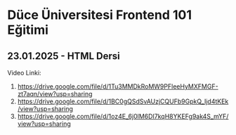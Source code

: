 # Düce Üniversitesi Frontend 101 Eğitimi

## 23.01.2025 - HTML Dersi
Video Linki: 
1. https://drive.google.com/file/d/1Tu3MMDkRoMW9PFleeHyMXFMGF-zt7aqn/view?usp=sharing
2. https://drive.google.com/file/d/1BC0gQSdSvAUzjCQUFb9GpkQ_Ijd4tKEk/view?usp=sharing
3. https://drive.google.com/file/d/1oz4E_6j0lM6DI7kqH8YKEFg9ak4S_mYF/view?usp=sharing
